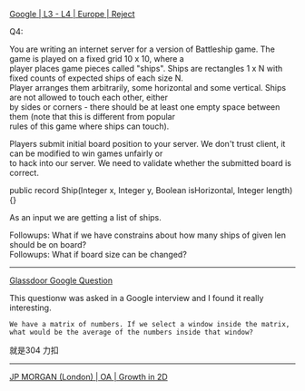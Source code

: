 [Google | L3 - L4 | Europe | Reject](https://leetcode.com/discuss/interview-experience/1760495/Google-or-L3-L4-or-Europe-or-Reject)

Q4:

You are writing an internet server for a version of Battleship game. The game is played on a fixed grid 10 x 10, where a  
player places game pieces called "ships". Ships are rectangles 1 x N with fixed counts of expected ships of each size N.  
Player arranges them arbitrarily, some horizontal and some vertical. Ships are not allowed to touch each other, either  
by sides or corners - there should be at least one empty space between them (note that this is different from popular  
rules of this game where ships can touch).

Players submit initial board position to your server. We don't trust client, it can be modified to win games unfairly or  
to hack into our server. We need to validate whether the submitted board is correct.

public record Ship(Integer x, Integer y, Boolean isHorizontal, Integer length) {}

As an input we are getting a list of ships.

Followups: What if we have constrains about how many ships of given len should be on board?  
Followups: What if board size can be changed?

----------------

[Glassdoor Google Question](https://leetcode.com/discuss/interview-question/1136172/Glassdoor-Google-Question)

This questionw was asked in a Google interview and I found it really interesting.

`We have a matrix of numbers. If we select a window inside the matrix, what would be the average of the numbers inside that window?`

就是304 力扣

----------
[JP MORGAN (London) | OA | Growth in 2D](https://leetcode.com/discuss/interview-question/2792677/JP-MORGAN-%28London%29-or-OA-or-Growth-in-2D)


<!--stackedit_data:
eyJoaXN0b3J5IjpbLTE1NDg0NzQxMDUsODI2NTE1MjQ3LDIwND
MxODkzMzVdfQ==
-->